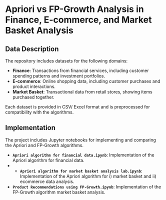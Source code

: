 # Apriori vs FP-Growth Analysis in Finance, E-commerce, and Market Basket Analysis

## Data Description
The repository includes datasets for the following domains:

- **Finance**: Transactions from financial services, including customer spending patterns and investment portfolios.
- **E-commerce**: Online shopping data, including customer purchases and product interactions.
- **Market Basket**: Transactional data from retail stores, showing items purchased together.

Each dataset is provided in CSV/ Excel format and is preprocessed for compatibility with the algorithms.

## Implementation
The project includes Jupyter notebooks for implementing and comparing the Apriori and FP-Growth algorithms.

- **`Apriori algorithm for financial data.ipynb`**: Implementation of the Apriori algorithm for financial data.
- - **`Apriori algorithm for market basket analysis lab.ipynb`**: Implementation of the Apriori algorithm for i) market basket and ii) ecommerce data analysis.
- **`Product Recommendations using FP-Growth.ipynb`**: Implementation of the FP-Growth algorithm market basket analysis.
